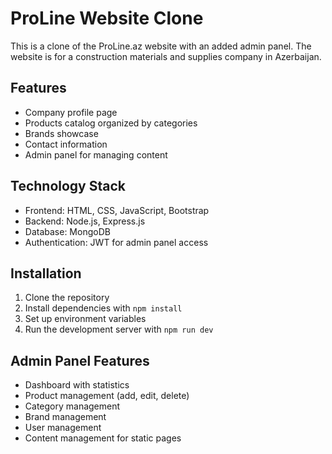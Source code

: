 # ProLine Website Clone

This is a clone of the ProLine.az website with an added admin panel. The website is for a construction materials and supplies company in Azerbaijan.

## Features

- Company profile page
- Products catalog organized by categories
- Brands showcase
- Contact information
- Admin panel for managing content

## Technology Stack

- Frontend: HTML, CSS, JavaScript, Bootstrap
- Backend: Node.js, Express.js
- Database: MongoDB
- Authentication: JWT for admin panel access

## Installation

1. Clone the repository
2. Install dependencies with `npm install`
3. Set up environment variables
4. Run the development server with `npm run dev`

## Admin Panel Features

- Dashboard with statistics
- Product management (add, edit, delete)
- Category management
- Brand management
- User management
- Content management for static pages